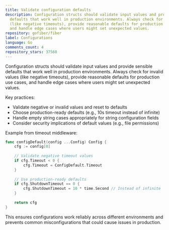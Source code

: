```yaml
---
title: Validate configuration defaults
description: Configuration structs should validate input values and provide sensible
  defaults that work well in production environments. Always check for invalid values
  (like negative timeouts), provide reasonable defaults for production use cases,
  and handle edge cases where users might set unexpected values.
repository: gofiber/fiber
label: Configurations
language: Go
comments_count: 4
repository_stars: 37560
---
```


Configuration structs should validate input values and provide sensible defaults that work well in production environments. Always check for invalid values (like negative timeouts), provide reasonable defaults for production use cases, and handle edge cases where users might set unexpected values.

Key practices:
- Validate negative or invalid values and reset to defaults
- Choose production-ready defaults (e.g., 10s timeout instead of infinite)
- Handle empty string cases appropriately for string configuration fields
- Consider security implications of default values (e.g., file permissions)

Example from timeout middleware:
```go
func configDefault(config ...Config) Config {
    cfg := config[0]
    
    // Validate negative timeout values
    if cfg.Timeout < 0 {
        cfg.Timeout = ConfigDefault.Timeout
    }
    
    // Use production-ready defaults
    if cfg.ShutdownTimeout == 0 {
        cfg.ShutdownTimeout = 10 * time.Second // Instead of infinite
    }
    
    return cfg
}
```

This ensures configurations work reliably across different environments and prevents common misconfigurations that could cause issues in production.